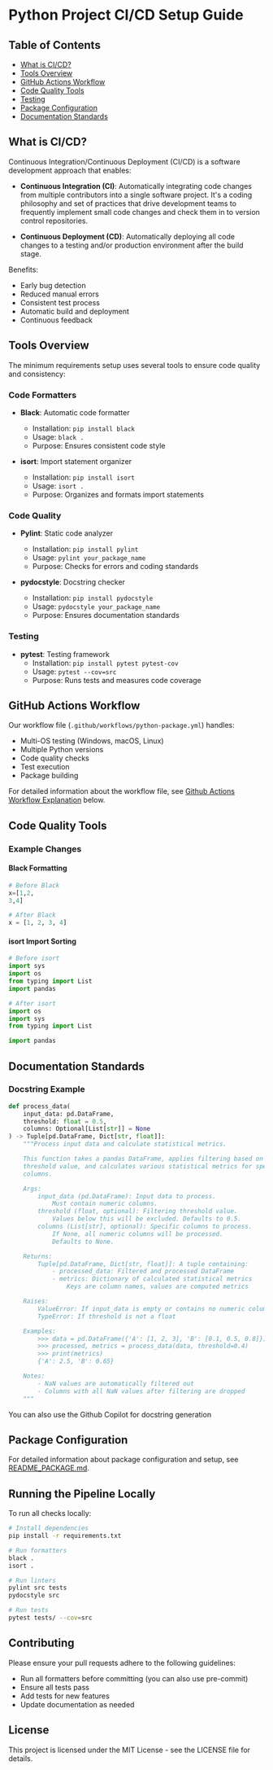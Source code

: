 # Python Project CI/CD Setup Guide

## Table of Contents
- [What is CI/CD?](#what-is-cicd)
- [Tools Overview](#tools-overview)
- [GitHub Actions Workflow](#github-actions-workflow)
- [Code Quality Tools](#code-quality-tools)
- [Testing](#testing)
- [Package Configuration](#package-configuration)
- [Documentation Standards](#documentation-standards)

## What is CI/CD?

Continuous Integration/Continuous Deployment (CI/CD) is a software development approach that enables:

- **Continuous Integration (CI)**: Automatically integrating code changes from multiple contributors into a single software project. It's a coding philosophy and set of practices that drive development teams to frequently implement small code changes and check them in to version control repositories.

- **Continuous Deployment (CD)**: Automatically deploying all code changes to a testing and/or production environment after the build stage.

Benefits:
- Early bug detection
- Reduced manual errors
- Consistent test process
- Automatic build and deployment
- Continuous feedback

## Tools Overview

The minimum requirements setup uses several tools to ensure code quality and consistency:

### Code Formatters
- **Black**: Automatic code formatter
  - Installation: `pip install black`
  - Usage: `black .`
  - Purpose: Ensures consistent code style

- **isort**: Import statement organizer
  - Installation: `pip install isort`
  - Usage: `isort .`
  - Purpose: Organizes and formats import statements

### Code Quality
- **Pylint**: Static code analyzer
  - Installation: `pip install pylint`
  - Usage: `pylint your_package_name`
  - Purpose: Checks for errors and coding standards

- **pydocstyle**: Docstring checker
  - Installation: `pip install pydocstyle`
  - Usage: `pydocstyle your_package_name`
  - Purpose: Ensures documentation standards

### Testing
- **pytest**: Testing framework
  - Installation: `pip install pytest pytest-cov`
  - Usage: `pytest --cov=src`
  - Purpose: Runs tests and measures code coverage

## GitHub Actions Workflow

Our workflow file (`.github/workflows/python-package.yml`) handles:
- Multi-OS testing (Windows, macOS, Linux)
- Multiple Python versions
- Code quality checks
- Test execution
- Package building

For detailed information about the workflow file, see [Github Actions Workflow Explanation](#github-actions-workflow-explanation) below.

## Code Quality Tools

### Example Changes

#### Black Formatting
```python
# Before Black
x=[1,2,
3,4]

# After Black
x = [1, 2, 3, 4]
```

#### isort Import Sorting
```python
# Before isort
import sys
import os
from typing import List
import pandas

# After isort
import os
import sys
from typing import List

import pandas
```

## Documentation Standards

### Docstring Example
```python
def process_data(
    input_data: pd.DataFrame,
    threshold: float = 0.5,
    columns: Optional[List[str]] = None
) -> Tuple[pd.DataFrame, Dict[str, float]]:
    """Process input data and calculate statistical metrics.

    This function takes a pandas DataFrame, applies filtering based on the
    threshold value, and calculates various statistical metrics for specified
    columns.

    Args:
        input_data (pd.DataFrame): Input data to process.
            Must contain numeric columns.
        threshold (float, optional): Filtering threshold value.
            Values below this will be excluded. Defaults to 0.5.
        columns (List[str], optional): Specific columns to process.
            If None, all numeric columns will be processed.
            Defaults to None.

    Returns:
        Tuple[pd.DataFrame, Dict[str, float]]: A tuple containing:
            - processed_data: Filtered and processed DataFrame
            - metrics: Dictionary of calculated statistical metrics
                Keys are column names, values are computed metrics

    Raises:
        ValueError: If input_data is empty or contains no numeric columns
        TypeError: If threshold is not a float

    Examples:
        >>> data = pd.DataFrame({'A': [1, 2, 3], 'B': [0.1, 0.5, 0.8]})
        >>> processed, metrics = process_data(data, threshold=0.4)
        >>> print(metrics)
        {'A': 2.5, 'B': 0.65}

    Notes:
        - NaN values are automatically filtered out
        - Columns with all NaN values after filtering are dropped
    """
```
You can also use the Github Copilot for docstring generation


## Package Configuration

For detailed information about package configuration and setup, see [README_PACKAGE.md](README_PACKAGE.md).

## Running the Pipeline Locally

To run all checks locally:

```bash
# Install dependencies
pip install -r requirements.txt

# Run formatters
black .
isort .

# Run linters
pylint src tests
pydocstyle src

# Run tests
pytest tests/ --cov=src
```

## Contributing

Please ensure your pull requests adhere to the following guidelines:
- Run all formatters before committing (you can also use pre-commit)
- Ensure all tests pass
- Add tests for new features
- Update documentation as needed

## License

This project is licensed under the MIT License - see the LICENSE file for details.